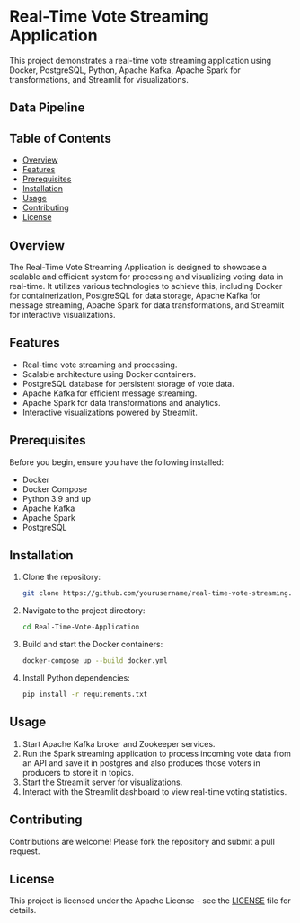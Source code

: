 # Real-Time Vote Streaming Application

This project demonstrates a real-time vote streaming application using Docker, PostgreSQL, Python, Apache Kafka, Apache Spark for transformations, and Streamlit for visualizations.

## Data Pipeline 


## Table of Contents

- [Overview](#overview)
- [Features](#features)
- [Prerequisites](#prerequisites)
- [Installation](#installation)
- [Usage](#usage)
- [Contributing](#contributing)
- [License](#license)

## Overview

The Real-Time Vote Streaming Application is designed to showcase a scalable and efficient system for processing and visualizing voting data in real-time. It utilizes various technologies to achieve this, including Docker for containerization, PostgreSQL for data storage, Apache Kafka for message streaming, Apache Spark for data transformations, and Streamlit for interactive visualizations.

## Features

- Real-time vote streaming and processing.
- Scalable architecture using Docker containers.
- PostgreSQL database for persistent storage of vote data.
- Apache Kafka for efficient message streaming.
- Apache Spark for data transformations and analytics.
- Interactive visualizations powered by Streamlit.

## Prerequisites

Before you begin, ensure you have the following installed:

- Docker
- Docker Compose
- Python 3.9 and up
- Apache Kafka
- Apache Spark
- PostgreSQL

## Installation

1. Clone the repository:

    ```bash
    git clone https://github.com/yourusername/real-time-vote-streaming.git
    ```

2. Navigate to the project directory:

    ```bash
    cd Real-Time-Vote-Application
    ```

3. Build and start the Docker containers:

    ```bash
    docker-compose up --build docker.yml
    ```

4. Install Python dependencies:

    ```bash
    pip install -r requirements.txt
    ```

## Usage

1. Start Apache Kafka broker and Zookeeper services.
2. Run the Spark streaming application to process incoming vote data from an API and save it in postgres and also produces those voters in producers to store it in topics.
3. Start the Streamlit server for visualizations.
4. Interact with the Streamlit dashboard to view real-time voting statistics.

## Contributing

Contributions are welcome! Please fork the repository and submit a pull request.

## License

This project is licensed under the Apache License - see the [LICENSE](LICENSE) file for details.
